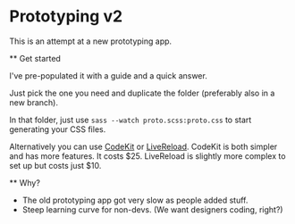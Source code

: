 # Prototyping v2

This is an attempt at a new prototyping app.

** Get started

I've pre-populated it with a guide and a quick answer.

Just pick the one you need and duplicate the folder (preferably also in a new branch).

In that folder, just use `sass --watch proto.scss:proto.css` to start generating your CSS files.

Alternatively you can use [CodeKit](http://incident57.com/codekit/) or [LiveReload](http://livereload.com/). CodeKit is both simpler and has more features. It costs $25. LiveReload is slightly more complex to set up but costs just $10.

** Why?

* The old prototyping app got very slow as people added stuff.
* Steep learning curve for non-devs. (We want designers coding, right?)